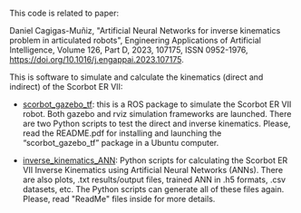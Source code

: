 This code is related to paper:

Daniel Cagigas-Muñiz, "Artificial Neural Networks for inverse kinematics problem in articulated robots", Engineering Applications of Artificial Intelligence, Volume 126, Part D, 2023, 107175, ISSN 0952-1976, https://doi.org/10.1016/j.engappai.2023.107175.

This is software to simulate and calculate the kinematics (direct and indirect) of the Scorbot ER VII:

- <ins>scorbot_gazebo_tf</ins>: this is a ROS package to simulate the Scorbot ER VII robot. Both gazebo and rviz simulation frameworks are launched. There are two Python scripts to test the direct and inverse kinematics. Please, read the README.pdf for installing and launching the “scorbot_gazebo_tf” package in a Ubuntu computer.

- <ins>inverse_kinematics_ANN</ins>: Python scripts for calculating the Scorbot ER VII Inverse Kinematics using Artificial Neural Networks (ANNs). There are also plots, .txt results/output files, trained ANN in .h5 formats, .csv datasets, etc. The Python scripts can generate all of these files again. Please, read "ReadMe" files inside for more details.
